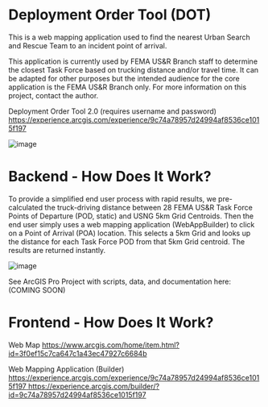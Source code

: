 # Deployment Order Tool (DOT)
This is a web mapping application used to find the nearest Urban Search and Rescue Team to an incident point of arrival. 

This application is currently used by FEMA US&R Branch staff to determine the closest Task Force based on trucking distance and/or travel time. It can be adapted for other purposes but the intended audience for the core application is the FEMA US&R Branch only. For more information on this project, contact the author. 

Deployment Order Tool 2.0 (requires username and password) https://experience.arcgis.com/experience/9c74a78957d24994af8536ce1015f197

![image](https://github.com/pjdohertygis/DeploymentOrderTool/assets/4256979/b378fa7b-0731-48a6-8c9b-1dd114741778)

# Backend - How Does It Work? 
To provide a simplified end user process with rapid results, we pre-calculated the truck-driving distance between 28 FEMA US&R Task Force Points of Departure (POD, static) and USNG 5km Grid Centroids. Then the end user simply uses a web mapping application (WebAppBuilder) to click on a Point of Arrival (POA) location. This selects a 5km Grid and looks up the distance for each Task Force POD from that 5km Grid centroid. The results are returned instantly.

![image](https://github.com/pjdohertygis/DeploymentOrderTool/assets/4256979/05f83501-90c7-41b4-849e-a4af7a510ee1)

See ArcGIS Pro Project with scripts, data, and documentation here: (COMING SOON)

# Frontend - How Does It Work? 
Web Map https://www.arcgis.com/home/item.html?id=3f0ef15c7ca647c1a43ec47927c6684b

Web Mapping Application (Builder) [https://experience.arcgis.com/experience/9c74a78957d24994af8536ce1015f197
](https://experience.arcgis.com/builder/?id=9c74a78957d24994af8536ce1015f197)https://experience.arcgis.com/builder/?id=9c74a78957d24994af8536ce1015f197

